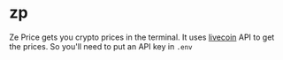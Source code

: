 # zp
Ze Price gets you crypto prices in the terminal.
It uses [livecoin](https://www.livecoinwatch.com/) API to get the prices.
So you'll need to put an API key in `.env` 